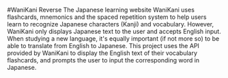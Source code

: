 #WaniKani Reverse
The Japanese learning website WaniKani uses flashcards, mnemonics and the spaced repetition system to help users learn to recognize Japanese characters (Kanji) and vocabulary. However, WaniKani only displays Japanese text to the user and accepts English input. When studying a new language, it's equally important (if not more so) to be able to translate from English to Japanese. This project uses the API provided by WaniKani to display the English text of their vocabulary flashcards, and prompts the user to input the corresponding word in Japanese.